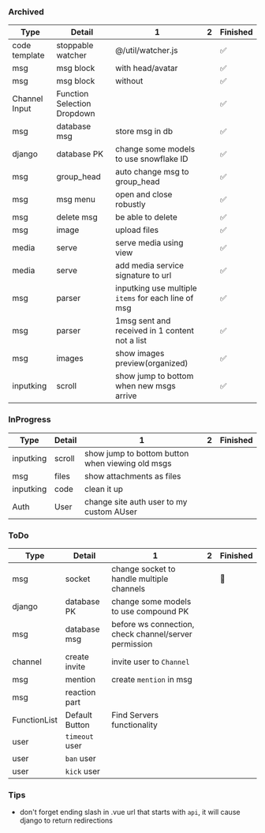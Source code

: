 ### Archived

|Type|Detail|1|2|Finished|
|---|---|---|---|---|
|code template|stoppable watcher|@/util/watcher.js|   |✅|
|msg|msg block|with head/avatar|   |✅|
|msg|msg block|without|   |✅|
|Channel Input|Function Selection Dropdown|   |   |✅|
|msg|database msg|store msg in db||✅|
|django|database PK|change some models to use snowflake ID||✅|
|msg|group_head|auto change msg to group_head||✅|
|msg|msg menu|open and close robustly||✅|
|msg|delete msg|be able to delete||✅|
|msg|image|upload files||✅|
|media|serve|serve media using view||✅|
|media|serve|add media service signature to url||✅|
|msg|parser|inputking use multiple `items` for each line of msg||✅|
|msg|parser|1msg sent and received in 1 content not a list||✅|
|msg|images|show images preview(organized)||✅|
|inputking|scroll|show jump to bottom when new msgs arrive||✅|


### InProgress

|Type|Detail|1|2|Finished|
|---|---|---|---|---|
|inputking|scroll|show jump to bottom button when viewing old msgs|||
|msg|files|show attachments as files|||
|inputking|code|clean it up|||
|Auth|User|change site auth user to my custom AUser|||



### ToDo

|Type|Detail|1|2|Finished|
|---|---|---|---|---|
|msg|socket|change socket to handle multiple channels||🤺|
|django|database PK|change some models to use compound PK||
|msg|database msg|before ws connection, check channel/server permission||
|channel|create invite|invite user to `Channel`||
|msg|mention|create `mention` in msg||
|msg|reaction part|   |   ||
|FunctionList|Default Button|Find Servers functionality|||
|user|`timeout` user|||
|user|`ban` user|||
|user|`kick` user|||



### Tips

 - don't forget ending slash in .vue url that starts with `api`, it will cause django to return redirections